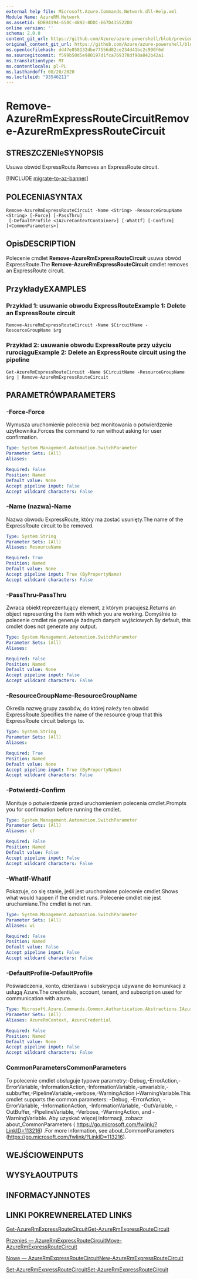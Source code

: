 ```yaml
---
external help file: Microsoft.Azure.Commands.Network.dll-Help.xml
Module Name: AzureRM.Network
ms.assetid: EDB94194-650C-4892-8DDC-E67D435522DD
online version: ''
schema: 2.0.0
content_git_url: https://github.com/Azure/azure-powershell/blob/preview/src/ResourceManager/Network/Commands.Network/help/Remove-AzureRmExpressRouteCircuit.md
original_content_git_url: https://github.com/Azure/azure-powershell/blob/preview/src/ResourceManager/Network/Commands.Network/help/Remove-AzureRmExpressRouteCircuit.md
ms.openlocfilehash: dd47e858132dbe77556d82ce234d41bc2c990f6d
ms.sourcegitcommit: f599b50d5e980197d1fca769378df90a842b42a1
ms.translationtype: MT
ms.contentlocale: pl-PL
ms.lasthandoff: 08/20/2020
ms.locfileid: "93546211"
---
```

# <span data-ttu-id="0046b-101">Remove-AzureRmExpressRouteCircuit</span><span class="sxs-lookup"><span data-stu-id="0046b-101">Remove-AzureRmExpressRouteCircuit</span></span>

## <span data-ttu-id="0046b-102">STRESZCZENIe</span><span class="sxs-lookup"><span data-stu-id="0046b-102">SYNOPSIS</span></span>
<span data-ttu-id="0046b-103">Usuwa obwód ExpressRoute.</span><span class="sxs-lookup"><span data-stu-id="0046b-103">Removes an ExpressRoute circuit.</span></span>

[!INCLUDE [migrate-to-az-banner](../../includes/migrate-to-az-banner.md)]

## <span data-ttu-id="0046b-104">POLECENIA</span><span class="sxs-lookup"><span data-stu-id="0046b-104">SYNTAX</span></span>

```
Remove-AzureRmExpressRouteCircuit -Name <String> -ResourceGroupName <String> [-Force] [-PassThru]
 [-DefaultProfile <IAzureContextContainer>] [-WhatIf] [-Confirm] [<CommonParameters>]
```

## <span data-ttu-id="0046b-105">Opis</span><span class="sxs-lookup"><span data-stu-id="0046b-105">DESCRIPTION</span></span>
<span data-ttu-id="0046b-106">Polecenie cmdlet **Remove-AzureRmExpressRouteCircuit** usuwa obwód ExpressRoute.</span><span class="sxs-lookup"><span data-stu-id="0046b-106">The **Remove-AzureRmExpressRouteCircuit** cmdlet removes an ExpressRoute circuit.</span></span>

## <span data-ttu-id="0046b-107">Przykłady</span><span class="sxs-lookup"><span data-stu-id="0046b-107">EXAMPLES</span></span>

### <span data-ttu-id="0046b-108">Przykład 1: usuwanie obwodu ExpressRoute</span><span class="sxs-lookup"><span data-stu-id="0046b-108">Example 1: Delete an ExpressRoute circuit</span></span>
```
Remove-AzureRmExpressRouteCircuit -Name $CircuitName -ResourceGroupName $rg
```

### <span data-ttu-id="0046b-109">Przykład 2: usuwanie obwodu ExpressRoute przy użyciu rurociągu</span><span class="sxs-lookup"><span data-stu-id="0046b-109">Example 2: Delete an ExpressRoute circuit using the pipeline</span></span>
```
Get-AzureRmExpressRouteCircuit -Name $CircuitName -ResourceGroupName $rg | Remove-AzureRmExpressRouteCircuit
```

## <span data-ttu-id="0046b-110">PARAMETRÓW</span><span class="sxs-lookup"><span data-stu-id="0046b-110">PARAMETERS</span></span>

### <span data-ttu-id="0046b-111">-Force</span><span class="sxs-lookup"><span data-stu-id="0046b-111">-Force</span></span>
<span data-ttu-id="0046b-112">Wymusza uruchomienie polecenia bez monitowania o potwierdzenie użytkownika.</span><span class="sxs-lookup"><span data-stu-id="0046b-112">Forces the command to run without asking for user confirmation.</span></span>

```yaml
Type: System.Management.Automation.SwitchParameter
Parameter Sets: (All)
Aliases: 

Required: False
Position: Named
Default value: None
Accept pipeline input: False
Accept wildcard characters: False
```

### <span data-ttu-id="0046b-113">-Name (nazwa)</span><span class="sxs-lookup"><span data-stu-id="0046b-113">-Name</span></span>
<span data-ttu-id="0046b-114">Nazwa obwodu ExpressRoute, który ma zostać usunięty.</span><span class="sxs-lookup"><span data-stu-id="0046b-114">The name of the ExpressRoute circuit to be removed.</span></span>

```yaml
Type: System.String
Parameter Sets: (All)
Aliases: ResourceName

Required: True
Position: Named
Default value: None
Accept pipeline input: True (ByPropertyName)
Accept wildcard characters: False
```

### <span data-ttu-id="0046b-115">-PassThru</span><span class="sxs-lookup"><span data-stu-id="0046b-115">-PassThru</span></span>
<span data-ttu-id="0046b-116">Zwraca obiekt reprezentujący element, z którym pracujesz.</span><span class="sxs-lookup"><span data-stu-id="0046b-116">Returns an object representing the item with which you are working.</span></span> <span data-ttu-id="0046b-117">Domyślnie to polecenie cmdlet nie generuje żadnych danych wyjściowych.</span><span class="sxs-lookup"><span data-stu-id="0046b-117">By default, this cmdlet does not generate any output.</span></span>

```yaml
Type: System.Management.Automation.SwitchParameter
Parameter Sets: (All)
Aliases: 

Required: False
Position: Named
Default value: None
Accept pipeline input: False
Accept wildcard characters: False
```

### <span data-ttu-id="0046b-118">-ResourceGroupName</span><span class="sxs-lookup"><span data-stu-id="0046b-118">-ResourceGroupName</span></span>
<span data-ttu-id="0046b-119">Określa nazwę grupy zasobów, do której należy ten obwód ExpressRoute.</span><span class="sxs-lookup"><span data-stu-id="0046b-119">Specifies the name of the resource group that this ExpressRoute circuit belongs to.</span></span>

```yaml
Type: System.String
Parameter Sets: (All)
Aliases: 

Required: True
Position: Named
Default value: None
Accept pipeline input: True (ByPropertyName)
Accept wildcard characters: False
```

### <span data-ttu-id="0046b-120">-Potwierdź</span><span class="sxs-lookup"><span data-stu-id="0046b-120">-Confirm</span></span>
<span data-ttu-id="0046b-121">Monituje o potwierdzenie przed uruchomieniem polecenia cmdlet.</span><span class="sxs-lookup"><span data-stu-id="0046b-121">Prompts you for confirmation before running the cmdlet.</span></span>

```yaml
Type: System.Management.Automation.SwitchParameter
Parameter Sets: (All)
Aliases: cf

Required: False
Position: Named
Default value: False
Accept pipeline input: False
Accept wildcard characters: False
```

### <span data-ttu-id="0046b-122">-WhatIf</span><span class="sxs-lookup"><span data-stu-id="0046b-122">-WhatIf</span></span>
<span data-ttu-id="0046b-123">Pokazuje, co się stanie, jeśli jest uruchomione polecenie cmdlet.</span><span class="sxs-lookup"><span data-stu-id="0046b-123">Shows what would happen if the cmdlet runs.</span></span>
<span data-ttu-id="0046b-124">Polecenie cmdlet nie jest uruchamiane.</span><span class="sxs-lookup"><span data-stu-id="0046b-124">The cmdlet is not run.</span></span>

```yaml
Type: System.Management.Automation.SwitchParameter
Parameter Sets: (All)
Aliases: wi

Required: False
Position: Named
Default value: False
Accept pipeline input: False
Accept wildcard characters: False
```

### <span data-ttu-id="0046b-125">-DefaultProfile</span><span class="sxs-lookup"><span data-stu-id="0046b-125">-DefaultProfile</span></span>
<span data-ttu-id="0046b-126">Poświadczenia, konto, dzierżawa i subskrypcja używane do komunikacji z usługą Azure.</span><span class="sxs-lookup"><span data-stu-id="0046b-126">The credentials, account, tenant, and subscription used for communication with azure.</span></span>

```yaml
Type: Microsoft.Azure.Commands.Common.Authentication.Abstractions.IAzureContextContainer
Parameter Sets: (All)
Aliases: AzureRmContext, AzureCredential

Required: False
Position: Named
Default value: None
Accept pipeline input: False
Accept wildcard characters: False
```

### <span data-ttu-id="0046b-127">CommonParameters</span><span class="sxs-lookup"><span data-stu-id="0046b-127">CommonParameters</span></span>
<span data-ttu-id="0046b-128">To polecenie cmdlet obsługuje typowe parametry:-Debug,-ErrorAction,-ErrorVariable,-InformationAction,-InformationVariable,-unvariable,-subbuffer,-PipelineVariable,-verbose,-WarningAction i-WarningVariable.</span><span class="sxs-lookup"><span data-stu-id="0046b-128">This cmdlet supports the common parameters: -Debug, -ErrorAction, -ErrorVariable, -InformationAction, -InformationVariable, -OutVariable, -OutBuffer, -PipelineVariable, -Verbose, -WarningAction, and -WarningVariable.</span></span> <span data-ttu-id="0046b-129">Aby uzyskać więcej informacji, zobacz about_CommonParameters ( https://go.microsoft.com/fwlink/?LinkID=113216) .</span><span class="sxs-lookup"><span data-stu-id="0046b-129">For more information, see about_CommonParameters (https://go.microsoft.com/fwlink/?LinkID=113216).</span></span>

## <span data-ttu-id="0046b-130">WEJŚCIOWE</span><span class="sxs-lookup"><span data-stu-id="0046b-130">INPUTS</span></span>

## <span data-ttu-id="0046b-131">WYSYŁA</span><span class="sxs-lookup"><span data-stu-id="0046b-131">OUTPUTS</span></span>

## <span data-ttu-id="0046b-132">INFORMACYJN</span><span class="sxs-lookup"><span data-stu-id="0046b-132">NOTES</span></span>

## <span data-ttu-id="0046b-133">LINKI POKREWNE</span><span class="sxs-lookup"><span data-stu-id="0046b-133">RELATED LINKS</span></span>

[<span data-ttu-id="0046b-134">Get-AzureRmExpressRouteCircuit</span><span class="sxs-lookup"><span data-stu-id="0046b-134">Get-AzureRmExpressRouteCircuit</span></span>](Get-AzureRmExpressRouteCircuit.md)

[<span data-ttu-id="0046b-135">Przenieś — AzureRmExpressRouteCircuit</span><span class="sxs-lookup"><span data-stu-id="0046b-135">Move-AzureRmExpressRouteCircuit</span></span>](Move-AzureRmExpressRouteCircuit.md)

[<span data-ttu-id="0046b-136">Nowe — AzureRmExpressRouteCircuit</span><span class="sxs-lookup"><span data-stu-id="0046b-136">New-AzureRmExpressRouteCircuit</span></span>](New-AzureRmExpressRouteCircuit.md)

[<span data-ttu-id="0046b-137">Set-AzureRmExpressRouteCircuit</span><span class="sxs-lookup"><span data-stu-id="0046b-137">Set-AzureRmExpressRouteCircuit</span></span>](Set-AzureRmExpressRouteCircuit.md)
